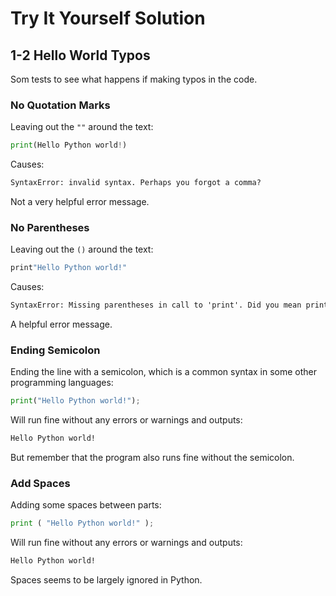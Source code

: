 # Try It Yourself Solution

## 1-2 Hello World Typos

Som tests to see what happens if making typos in the code.

### No Quotation Marks

Leaving out the `""` around the text:

```python
print(Hello Python world!)
```

Causes:

```txt
SyntaxError: invalid syntax. Perhaps you forgot a comma?
```

Not a very helpful error message.

### No Parentheses

Leaving out the `()` around the text:

```python
print"Hello Python world!"
```

Causes:

```txt
SyntaxError: Missing parentheses in call to 'print'. Did you mean print(...)?
```

A helpful error message.

### Ending Semicolon

Ending the line with a semicolon, which is a common syntax in some other programming languages:

```python
print("Hello Python world!");
```

Will run fine without any errors or warnings and outputs:

```txt
Hello Python world!
```

But remember that the program also runs fine without the semicolon.

### Add Spaces

Adding some spaces between parts:

```python
print ( "Hello Python world!" );
```

Will run fine without any errors or warnings and outputs:

```txt
Hello Python world!
```

Spaces seems to be largely ignored in Python.
